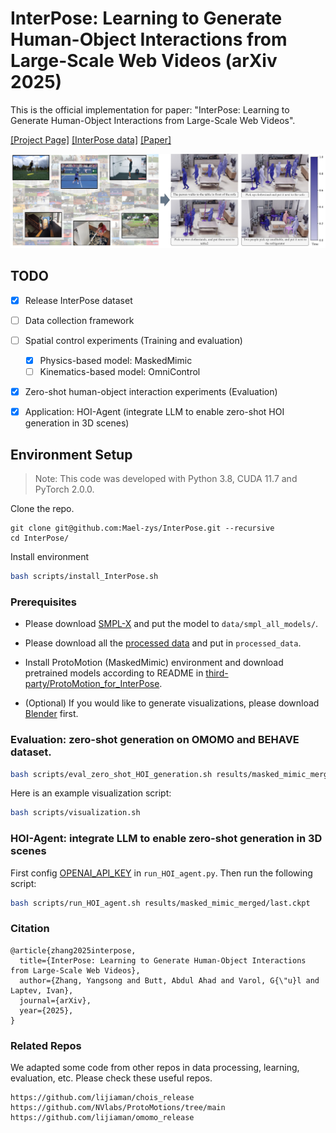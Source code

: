 # InterPose: Learning to Generate Human-Object Interactions from Large-Scale Web Videos (arXiv 2025)
This is the official implementation for paper: "InterPose: Learning to Generate Human-Object Interactions from Large-Scale Web Videos".


[[Project Page]](https://mael-zys.github.io/InterPose/) [[InterPose data]](https://mbzuaiac-my.sharepoint.com/:u:/g/personal/yangsong_zhang_mbzuai_ac_ae/EfZbl_t1SNlDsKwIv9PAf64BB5HFSVxRgHqbzoD9saLzQQ?e=EISCx6) [[Paper]](https://arxiv.org/abs/2509.00767)


![InterPose Teaser](data/teaser_final.jpg)


## TODO

- [x] Release InterPose dataset
- [ ] Data collection framework
- [ ] Spatial control experiments (Training and evaluation)
  - [x] Physics-based model: MaskedMimic
  - [ ] Kinematics-based model: OmniControl
- [x] Zero-shot human-object interaction experiments (Evaluation)
- [x] Application: HOI-Agent (integrate LLM to enable zero-shot HOI generation in 3D scenes)


## Environment Setup
> Note: This code was developed with Python 3.8, CUDA 11.7 and PyTorch 2.0.0.

Clone the repo.
```
git clone git@github.com:Mael-zys/InterPose.git --recursive
cd InterPose/
```

Install environment
```bash
bash scripts/install_InterPose.sh
```

### Prerequisites 
- Please download [SMPL-X](https://smpl-x.is.tue.mpg.de/index.html) and put the model to ```data/smpl_all_models/```.

- Please download all the [processed data](https://mbzuaiac-my.sharepoint.com/:u:/g/personal/yangsong_zhang_mbzuai_ac_ae/EaRaW9p8U2tGsIrvtt858HsBm3FHEflYLz3q32oJGvXsSg?e=6KurAC) and put in ```processed_data```.  

- Install ProtoMotion (MaskedMimic) environment and download pretrained models according to README in [third-party/ProtoMotion_for_InterPose](https://github.com/Mael-zys/ProtoMotion_for_InterPose).

- (Optional) If you would like to generate visualizations, please download [Blender](https://www.blender.org/download/) first. 

### Evaluation: zero-shot generation on OMOMO and BEHAVE dataset.  

```bash
bash scripts/eval_zero_shot_HOI_generation.sh results/masked_mimic_merged/last.ckpt
```

Here is an example visualization script:
```bash
bash scripts/visualization.sh
```

### HOI-Agent: integrate LLM to enable zero-shot generation in 3D scenes

First config [OPENAI_API_KEY](https://github.com/Mael-zys/InterPose/blob/master/run_HOI_agent.py#L19) in ```run_HOI_agent.py```.
Then run the following script:

```bash
bash scripts/run_HOI_agent.sh results/masked_mimic_merged/last.ckpt
```


### Citation
```
@article{zhang2025interpose,
  title={InterPose: Learning to Generate Human-Object Interactions from Large-Scale Web Videos},
  author={Zhang, Yangsong and Butt, Abdul Ahad and Varol, G{\"u}l and Laptev, Ivan},
  journal={arXiv},
  year={2025},
}
```

### Related Repos
We adapted some code from other repos in data processing, learning, evaluation, etc. Please check these useful repos. 
```
https://github.com/lijiaman/chois_release
https://github.com/NVlabs/ProtoMotions/tree/main
https://github.com/lijiaman/omomo_release
``` 